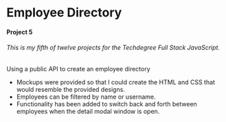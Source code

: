 # Employee Directory

#### Project 5

###### This is my fifth of twelve projects for the Techdegree Full Stack JavaScript.

Using a public API to create an employee directory
* Mockups were provided so that I could create the HTML and CSS that would resemble the provided designs. 
* Employees can be filtered by name or username.
* Functionality has been added to switch back and forth between employees when the detail modal window is open.
